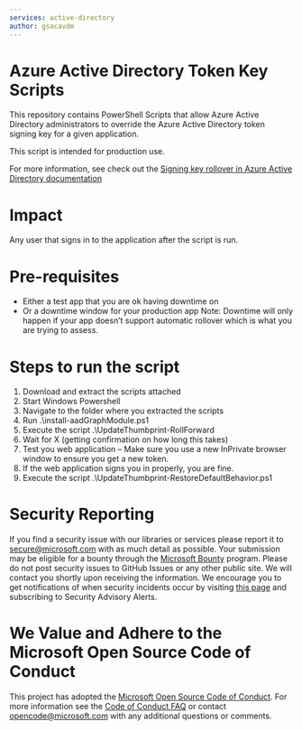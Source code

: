 ```yaml
---
services: active-directory
author: gsacavdm
---
```


# Azure Active Directory Token Key Scripts
This repository contains PowerShell Scripts that allow Azure Active Directory administrators to override the Azure Active Directory token signing key for a given application.

This script is intended for production use.

For more information, see check out the [Signing key rollover in Azure Active Directory documentation](https://azure.microsoft.com/en-us/documentation/articles/active-directory-signing-key-rollover/)

# Impact
Any user that signs in to the application after the script is run.

# Pre-requisites
- Either a test app that you are ok having downtime on 
- Or a downtime window for your production app
Note: Downtime will only happen if your app doesn’t support automatic rollover which is what you are trying to assess.

# Steps to run the script
1.	Download and extract the scripts attached
2.	Start Windows Powershell
3.	Navigate to the folder where you extracted the scripts
4.	Run .\install-aadGraphModule.ps1
5.	Execute the script .\UpdateThumbprint-RollForward
6.	Wait for X (getting confirmation on how long this takes) 
7.	Test you web application – Make sure you use a new InPrivate browser window to ensure you get a new token.
8.	If the web application signs you in properly, you are fine.
9.	Execute the script .\UpdateThumbprint-RestoreDefaultBehavior.ps1

# Security Reporting

If you find a security issue with our libraries or services please report it to [secure@microsoft.com](mailto:secure@microsoft.com) with as much detail as possible. Your submission may be eligible for a bounty through the [Microsoft Bounty](http://aka.ms/bugbounty) program. Please do not post security issues to GitHub Issues or any other public site. We will contact you shortly upon receiving the information. We encourage you to get notifications of when security incidents occur by visiting [this page](https://technet.microsoft.com/en-us/security/dd252948) and subscribing to Security Advisory Alerts.

# We Value and Adhere to the Microsoft Open Source Code of Conduct

This project has adopted the [Microsoft Open Source Code of Conduct](https://opensource.microsoft.com/codeofconduct/). For more information see the [Code of Conduct FAQ](https://opensource.microsoft.com/codeofconduct/faq/) or contact [opencode@microsoft.com](mailto:opencode@microsoft.com) with any additional questions or comments.